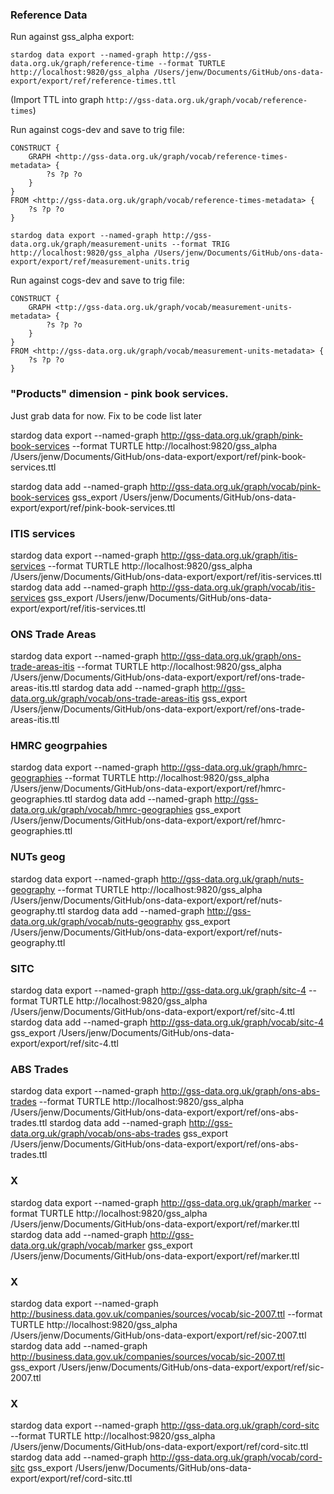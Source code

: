 
### Reference Data

Run against gss_alpha export:

`stardog data export --named-graph http://gss-data.org.uk/graph/reference-time --format TURTLE http://localhost:9820/gss_alpha /Users/jenw/Documents/GitHub/ons-data-export/export/ref/reference-times.ttl`

(Import TTL into graph `http://gss-data.org.uk/graph/vocab/reference-times`)

Run against cogs-dev and save to trig file:

```
CONSTRUCT {
    GRAPH <http://gss-data.org.uk/graph/vocab/reference-times-metadata> {
        ?s ?p ?o 
    }
}
FROM <http://gss-data.org.uk/graph/vocab/reference-times-metadata> {
    ?s ?p ?o 
}
```

`stardog data export --named-graph http://gss-data.org.uk/graph/measurement-units --format TRIG http://localhost:9820/gss_alpha /Users/jenw/Documents/GitHub/ons-data-export/export/ref/measurement-units.trig`

Run against cogs-dev and save to trig file:
```
CONSTRUCT {
    GRAPH <ttp://gss-data.org.uk/graph/vocab/measurement-units-metadata> {
        ?s ?p ?o 
    }
}
FROM <http://gss-data.org.uk/graph/vocab/measurement-units-metadata> {
    ?s ?p ?o 
}
```

### "Products" dimension - pink book services.

Just grab data for now. Fix to be code list later

stardog data export --named-graph http://gss-data.org.uk/graph/pink-book-services  --format TURTLE http://localhost:9820/gss_alpha /Users/jenw/Documents/GitHub/ons-data-export/export/ref/pink-book-services.ttl

stardog data add --named-graph http://gss-data.org.uk/graph/vocab/pink-book-services gss_export /Users/jenw/Documents/GitHub/ons-data-export/export/ref/pink-book-services.ttl

### ITIS services

stardog data export --named-graph http://gss-data.org.uk/graph/itis-services  --format TURTLE http://localhost:9820/gss_alpha /Users/jenw/Documents/GitHub/ons-data-export/export/ref/itis-services.ttl
stardog data add --named-graph http://gss-data.org.uk/graph/vocab/itis-services gss_export /Users/jenw/Documents/GitHub/ons-data-export/export/ref/itis-services.ttl

### ONS Trade Areas

stardog data export --named-graph http://gss-data.org.uk/graph/ons-trade-areas-itis  --format TURTLE http://localhost:9820/gss_alpha /Users/jenw/Documents/GitHub/ons-data-export/export/ref/ons-trade-areas-itis.ttl
stardog data add --named-graph http://gss-data.org.uk/graph/vocab/ons-trade-areas-itis gss_export /Users/jenw/Documents/GitHub/ons-data-export/export/ref/ons-trade-areas-itis.ttl

### HMRC geogrpahies

stardog data export --named-graph http://gss-data.org.uk/graph/hmrc-geographies  --format TURTLE http://localhost:9820/gss_alpha /Users/jenw/Documents/GitHub/ons-data-export/export/ref/hmrc-geographies.ttl
stardog data add --named-graph http://gss-data.org.uk/graph/vocab/hmrc-geographies gss_export /Users/jenw/Documents/GitHub/ons-data-export/export/ref/hmrc-geographies.ttl

### NUTs geog

stardog data export --named-graph http://gss-data.org.uk/graph/nuts-geography  --format TURTLE http://localhost:9820/gss_alpha /Users/jenw/Documents/GitHub/ons-data-export/export/ref/nuts-geography.ttl
stardog data add --named-graph http://gss-data.org.uk/graph/vocab/nuts-geography gss_export /Users/jenw/Documents/GitHub/ons-data-export/export/ref/nuts-geography.ttl


### SITC

stardog data export --named-graph http://gss-data.org.uk/graph/sitc-4  --format TURTLE http://localhost:9820/gss_alpha /Users/jenw/Documents/GitHub/ons-data-export/export/ref/sitc-4.ttl
stardog data add --named-graph http://gss-data.org.uk/graph/vocab/sitc-4 gss_export /Users/jenw/Documents/GitHub/ons-data-export/export/ref/sitc-4.ttl

### ABS Trades

stardog data export --named-graph http://gss-data.org.uk/graph/ons-abs-trades  --format TURTLE http://localhost:9820/gss_alpha /Users/jenw/Documents/GitHub/ons-data-export/export/ref/ons-abs-trades.ttl
stardog data add --named-graph http://gss-data.org.uk/graph/vocab/ons-abs-trades gss_export /Users/jenw/Documents/GitHub/ons-data-export/export/ref/ons-abs-trades.ttl


### X

stardog data export --named-graph http://gss-data.org.uk/graph/marker  --format TURTLE http://localhost:9820/gss_alpha /Users/jenw/Documents/GitHub/ons-data-export/export/ref/marker.ttl
stardog data add --named-graph http://gss-data.org.uk/graph/vocab/marker gss_export /Users/jenw/Documents/GitHub/ons-data-export/export/ref/marker.ttl


### X

stardog data export --named-graph http://business.data.gov.uk/companies/sources/vocab/sic-2007.ttl  --format TURTLE http://localhost:9820/gss_alpha /Users/jenw/Documents/GitHub/ons-data-export/export/ref/sic-2007.ttl
stardog data add --named-graph http://business.data.gov.uk/companies/sources/vocab/sic-2007.ttl gss_export /Users/jenw/Documents/GitHub/ons-data-export/export/ref/sic-2007.ttl


### X

stardog data export --named-graph http://gss-data.org.uk/graph/cord-sitc  --format TURTLE http://localhost:9820/gss_alpha /Users/jenw/Documents/GitHub/ons-data-export/export/ref/cord-sitc.ttl
stardog data add --named-graph http://gss-data.org.uk/graph/vocab/cord-sitc gss_export /Users/jenw/Documents/GitHub/ons-data-export/export/ref/cord-sitc.ttl








